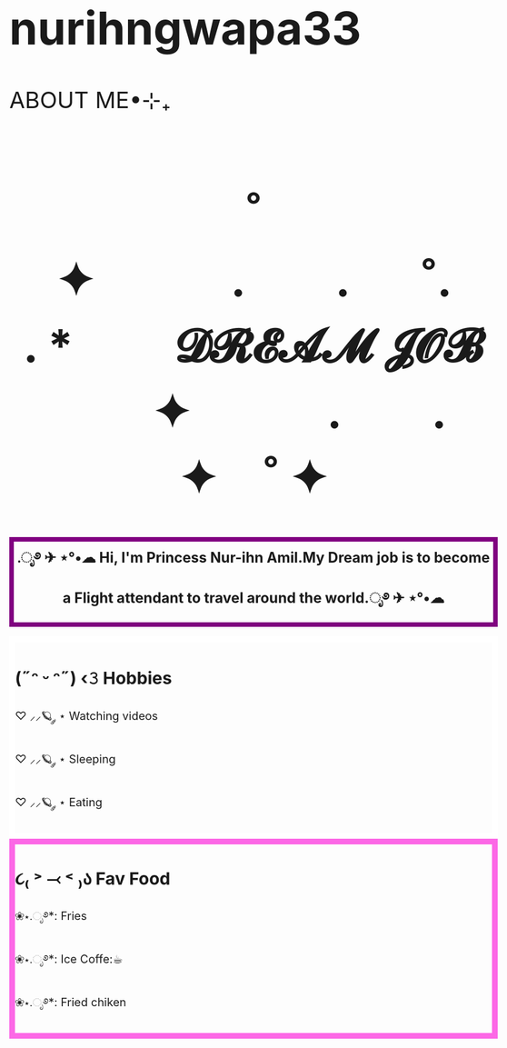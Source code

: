 # nurihngwapa33<!DOCTYPE html>
<html lang="en">
<head>
    <meta charset="UTF-8">
    <title> NUR-IHN </title>
    <title>Document</title>
</head>
<body background="background.jfif"
    <h1 style="font-size: 40px;"> ABOUT ME•⊹₊ </h1>
    <h1 style="text-align: center;">˚　　　　✦　　　.　　. 　 ˚.　　　　　 . *　　 𝓓𝓡𝓔𝓐𝓜 𝓙𝓞𝓑 　　✦　　　.　　.　　　✦　˚ ✦  </h1>
    <h1 style="font-size: 25px;text-align: center;border: 8px solid purple;">.ೃ࿔ ✈︎ ⋆°•☁︎ Hi, I'm Princess Nur-ihn Amil.My Dream job is to become a Flight attendant to travel around the world.ೃ࿔ ✈︎ ⋆°•☁︎</h1>
    <div style="border: 10px solid white;font-size: 20px;">  
        <h2> <strong>(˶ᵔ ᵕ ᵔ˶) ‹𝟹 Hobbies</strong></h2>
        <p> ♡ ⸝⸝🪐 ༘ ⋆ Watching videos</p>
        <p> ♡ ⸝⸝🪐 ༘ ⋆ Sleeping</p>
        <p> ♡ ⸝⸝🪐 ༘ ⋆ Eating</p>
    </div>
    <div style="border: 10px solid rgb(252, 104, 230); font-size: 20px;" >
        <h2>૮₍ ˃ ⤙ ˂ ₎ა Fav Food</h2>
        <p>❀⋆.ೃ࿔*: Fries</p>
        <p>❀⋆.ೃ࿔*: Ice Coffe:☕︎</p>
        <p>❀⋆.ೃ࿔*: Fried chiken</p>
    </div>


</body>
</html>
